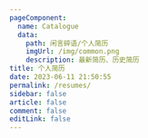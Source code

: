 ```yaml
---
pageComponent:
  name: Catalogue
  data:
    path: 闲言碎语/个人简历
    imgUrl: /img/common.png
    description: 最新简历、历史简历
title: 个人简历
date: 2023-06-11 21:50:55
permalink: /resumes/
sidebar: false
article: false
comment: false
editLink: false
---
```

